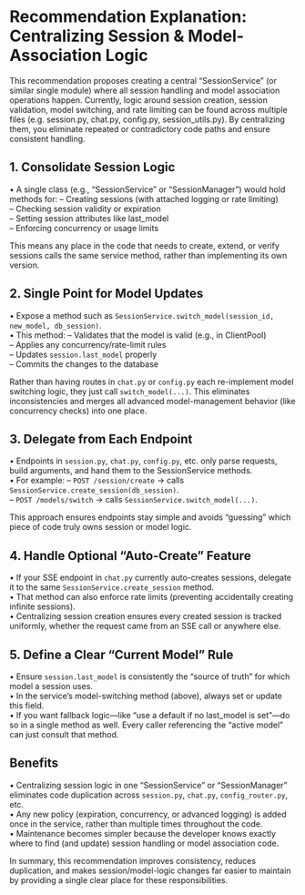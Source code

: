 # Recommendation Explanation: Centralizing Session & Model-Association Logic

This recommendation proposes creating a central “SessionService” (or similar single module) where all session handling and model association operations happen. Currently, logic around session creation, session validation, model switching, and rate limiting can be found across multiple files (e.g. session.py, chat.py, config.py, session_utils.py). By centralizing them, you eliminate repeated or contradictory code paths and ensure consistent handling.

## 1. Consolidate Session Logic

• A single class (e.g., “SessionService” or “SessionManager”) would hold methods for:
  – Creating sessions (with attached logging or rate limiting)  
  – Checking session validity or expiration  
  – Setting session attributes like last_model  
  – Enforcing concurrency or usage limits  

This means any place in the code that needs to create, extend, or verify sessions calls the same service method, rather than implementing its own version.

## 2. Single Point for Model Updates

• Expose a method such as `SessionService.switch_model(session_id, new_model, db_session)`.  
• This method:
  – Validates that the model is valid (e.g., in ClientPool)  
  – Applies any concurrency/rate-limit rules  
  – Updates `session.last_model` properly  
  – Commits the changes to the database  

Rather than having routes in `chat.py` or `config.py` each re-implement model switching logic, they just call `switch_model(...)`. This eliminates inconsistencies and merges all advanced model-management behavior (like concurrency checks) into one place.

## 3. Delegate from Each Endpoint

• Endpoints in `session.py`, `chat.py`, `config.py`, etc. only parse requests, build arguments, and hand them to the SessionService methods.  
• For example:
  – `POST /session/create` → calls `SessionService.create_session(db_session)`.  
  – `POST /models/switch` → calls `SessionService.switch_model(...)`.  

This approach ensures endpoints stay simple and avoids “guessing” which piece of code truly owns session or model logic.

## 4. Handle Optional “Auto-Create” Feature

• If your SSE endpoint in `chat.py` currently auto-creates sessions, delegate it to the same `SessionService.create_session` method.  
• That method can also enforce rate limits (preventing accidentally creating infinite sessions).  
• Centralizing session creation ensures every created session is tracked uniformly, whether the request came from an SSE call or anywhere else.

## 5. Define a Clear “Current Model” Rule

• Ensure `session.last_model` is consistently the “source of truth” for which model a session uses.  
• In the service’s model-switching method (above), always set or update this field.  
• If you want fallback logic—like “use a default if no last_model is set”—do so in a single method as well. Every caller referencing the “active model” can just consult that method.

## Benefits

• Centralizing session logic in one “SessionService” or “SessionManager” eliminates code duplication across `session.py`, `chat.py`, `config_router.py`, etc.  
• Any new policy (expiration, concurrency, or advanced logging) is added once in the service, rather than multiple times throughout the code.  
• Maintenance becomes simpler because the developer knows exactly where to find (and update) session handling or model association code.

In summary, this recommendation improves consistency, reduces duplication, and makes session/model-logic changes far easier to maintain by providing a single clear place for these responsibilities.